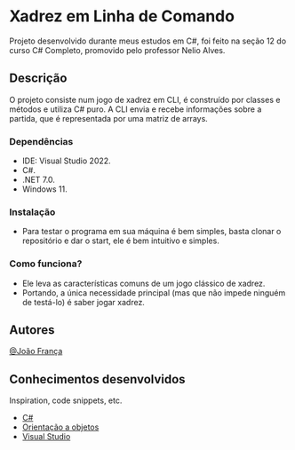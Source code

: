 # Xadrez em Linha de Comando

Projeto desenvolvido durante meus estudos em C#, foi feito na seção 12 do curso C# Completo, promovido pelo professor Nelio Alves.

## Descrição

O projeto consiste num jogo de xadrez em CLI, é construído por classes e métodos e utiliza C# puro.
A CLI envia e recebe informações sobre a partida, que é representada por uma matriz de arrays.

### Dependências

* IDE: Visual Studio 2022.
* C#.
* .NET 7.0.
* Windows 11.

### Instalação

* Para testar o programa em sua máquina é bem simples, basta clonar o repositório e dar o start, ele é bem intuitivo e simples.

### Como funciona?

* Ele leva as características comuns de um jogo clássico de xadrez.
* Portando, a única necessidade principal (mas que não impede ninguém de testá-lo) é saber jogar xadrez.

## Autores

[@João França](https://www.linkedin.com/in/dev-joao-franca/)

## Conhecimentos desenvolvidos

Inspiration, code snippets, etc.
* [C#](https://learn.microsoft.com/pt-br/dotnet/csharp/)
* [Orientação a objetos](https://learn.microsoft.com/pt-br/dotnet/csharp/fundamentals/tutorials/oop)
* [Visual Studio](https://visualstudio.microsoft.com/pt-br/vs/getting-started/)

